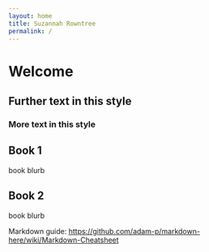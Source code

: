 ```yaml
---
layout: home
title: Suzannah Rowntree
permalink: /
---
```


Welcome
=======

## Further text in this style

### More text in this style

Book 1
---------
book blurb

Book 2
------ 
book blurb

Markdown guide: https://github.com/adam-p/markdown-here/wiki/Markdown-Cheatsheet